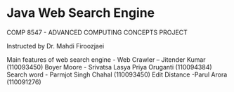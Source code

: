 # Java Web Search Engine

COMP 8547 - ADVANCED COMPUTING CONCEPTS PROJECT

Instructed by Dr. Mahdi Firoozjaei

Main features of web search engine - 
Web Crawler – Jitender Kumar (110093450)
Boyer Moore - Srivatsa Lasya Priya Oruganti (110094384)
Search word - Parmjot Singh Chahal (110093450)
Edit Distance -Parul Arora (110091276)